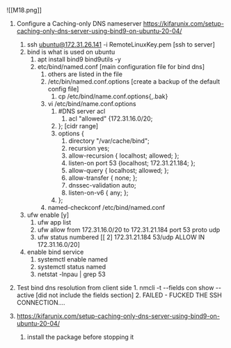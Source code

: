 ![[M18.png]]

1. Configure a Caching-only DNS nameserver https://kifarunix.com/setup-caching-only-dns-server-using-bind9-on-ubuntu-20-04/
	1. ssh ubuntu@172.31.26.141 -i RemoteLinuxKey.pem [ssh to server]
	2. bind is what is used on ubuntu
		1. apt install bind9 bind9utils -y
		2. etc/bind/named.conf [main configuration file for bind dns]
			1. others are listed in the file
			2. /etc/bin/named.conf.options [create a backup of the default config file]
				1. cp /etc/bind/name.conf.options{,.bak}
			2. vi /etc/bind/name.conf.options
				1. #DNS server acl
					1. acl "allowed" {172.31.16.0/20;
				2. }; [cidr range]
				3. options {
					1. directory "/var/cache/bind";
					2. recursion yes;
					3. allow-recursion { localhost; allowed; };
					4. listen-on port 53 {localhost; 172.31.21.184; }; 
					5. allow-query { localhost; allowed; };
					6. allow-transfer { none; };
					7. dnssec-validation auto;
					8. listen-on-v6 { any; };
				4. };
			3. named-checkconf /etc/bind/named.conf
	3. ufw enable [y]
		1. ufw app list
		2. ufw allow from 172.31.16.0/20 to 172.31.21.184 port 53 proto udp
		3. ufw status numbered [[ 2] 172.31.21.184 53/udp       ALLOW IN    172.31.16.0/20]
	4. enable bind service
		1. systemctl enable named
		2. systemctl status named
		3. netstat -lnpau | grep 53
2. Test bind dns resolution from client side
		1. nmcli -t --fields <name> con show --active [did not include the fields section]
		2. FAILED - FUCKED THE SSH CONNECTION....

1. https://kifarunix.com/setup-caching-only-dns-server-using-bind9-on-ubuntu-20-04/
	1. install the package before stopping it